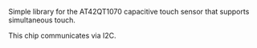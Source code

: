 Simple library for the AT42QT1070 capacitive touch sensor that supports simultaneous touch.

This chip communicates via I2C.
